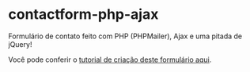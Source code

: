 # contactform-php-ajax
Formulário de contato feito com PHP (PHPMailer), Ajax e uma pitada de jQuery!

Você pode conferir o <a href="http://santosluiz.com/formulario-de-contato-com-php-e-ajax/">tutorial de criação deste formulário aqui</a>.

